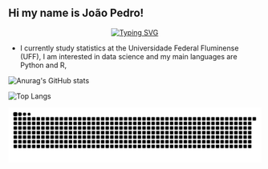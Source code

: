 ## Hi my name is João Pedro!
<div align="center">
  <a href="https://git.io/typing-svg">
    <img src="https://readme-typing-svg.demolab.com?font=Fira+Code&weight=500&size=22&pause=1000&color=FF00F6&center=true&vCenter=true&random=false&width=524&lines=%E2%8A%B9+Welcome+to+my+profile!+%CB%99%E1%B5%95%CB%99+%E2%8A%B9+" alt="Typing SVG">
  </a>
</div>

- I currently study statistics at the Universidade Federal Fluminense (UFF), I am interested in data science and my main languages ​​are Python and R,

  
![Anurag's GitHub stats](https://github-readme-stats.vercel.app/api?username=joaobrrt0&show_icons=true&theme=radical)

![Top Langs](https://github-readme-stats.vercel.app/api/top-langs/?username=joaobrrt0&hide_progress=truee&theme=radical)

<picture align="center">
  <source media="(prefers-color-scheme: dark)" srcset="https://raw.githubusercontent.com/joaobrrt0/joaobrrt0/output/github-contribution-grid-snake-dark.svg">
  <source media="(prefers-color-scheme: light)" srcset="https://raw.githubusercontent.com/joaobrrt0/joaobrrt0/output/github-contribution-grid-snake-dark.svg">
  <img align="center" alt="github contribution grid snake animation" src="https://raw.githubusercontent.com/joaobrrt0/joaobrrt0/output/github-contribution-grid-snake.svg">
</picture>
